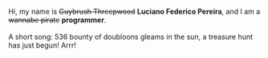 Hi, my name is ~~Guybrush Threepwood~~ **Luciano Federico Pereira**, and I am a ~~wannabe pirate~~ **programmer**.<br><br>A short song: 536 bounty of doubloons gleams in the sun, a treasure hunt has just begun! Arrr!
